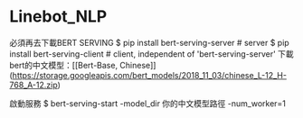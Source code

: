 # Linebot_NLP
必須再去下載BERT SERVING
$ pip install bert-serving-server # server
$ pip install bert-serving-client # client, independent of 'bert-serving-server'
下載bert的中文模型：[[Bert-Base, Chinese]] (https://storage.googleapis.com/bert_models/2018_11_03/chinese_L-12_H-768_A-12.zip)

啟動服務
$ bert-serving-start -model_dir 你的中文模型路徑 -num_worker=1
